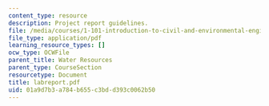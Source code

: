 ```yaml
---
content_type: resource
description: Project report guidelines.
file: /media/courses/1-101-introduction-to-civil-and-environmental-engineering-design-i-fall-2005/01a9d7b3a784b655c3bdd393c0062b50_labreport.pdf
file_type: application/pdf
learning_resource_types: []
ocw_type: OCWFile
parent_title: Water Resources
parent_type: CourseSection
resourcetype: Document
title: labreport.pdf
uid: 01a9d7b3-a784-b655-c3bd-d393c0062b50
---
```

